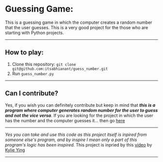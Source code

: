 # Guessing Game:

This is a guessing game in which the computer creates a random number that the user guesses. This is a very good project for the those who are starting with Python projects.

---

## How to play:

1. Clone this repository: ```git clone git@github.com:itsabhianant/guess_number.git```
2. Run ```guess_number.py```

---

## Can I contribute?

Yes, if you wish you can definitely contribute but keep in mind that ***this is a program where computer generates random number for the user to guess and not the vice versa***. If you are looking for the project in which the user has the number and the computer guesses it... then go [here](https://github.com/itsabhianant/guessing_game)

---

*Yes you can take and use this code as this project itself is inpired from someone else's program, and by inspire I mean only a part of this program's logic has been inspired.* This project is inpried by this [video](https://www.youtube.com/watch?v=8ext9G7xspg) by [Kylie Ying](https://www.youtube.com/channel/UCKMjvg6fB6WS5WrPtbV4F5g)

---
